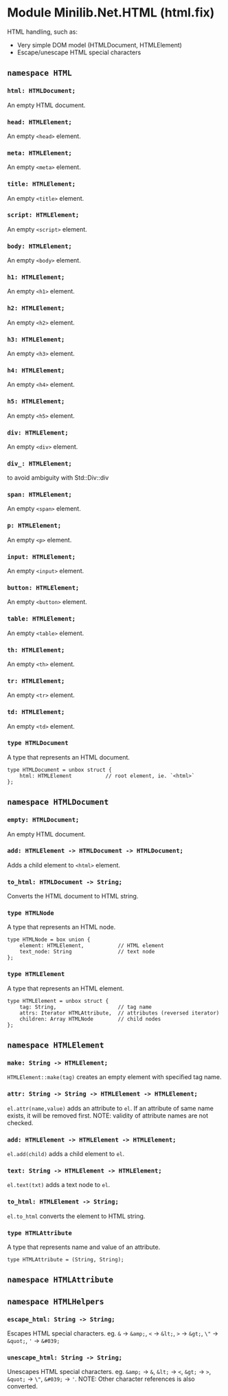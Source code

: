 # Module Minilib.Net.HTML (html.fix)

HTML handling, such as:
- Very simple DOM model (HTMLDocument, HTMLElement)
- Escape/unescape HTML special characters

## `namespace HTML`

### `html: HTMLDocument;`

An empty HTML document.

### `head: HTMLElement;`

An empty `<head>` element.

### `meta: HTMLElement;`

An empty `<meta>` element.

### `title: HTMLElement;`

An empty `<title>` element.

### `script: HTMLElement;`

An empty `<script>` element.

### `body: HTMLElement;`

An empty `<body>` element.

### `h1: HTMLElement;`

An empty `<h1>` element.

### `h2: HTMLElement;`

An empty `<h2>` element.

### `h3: HTMLElement;`

An empty `<h3>` element.

### `h4: HTMLElement;`

An empty `<h4>` element.

### `h5: HTMLElement;`

An empty `<h5>` element.

### `div: HTMLElement;`

An empty `<div>` element.

### `div_: HTMLElement;`

to avoid ambiguity with Std::Div::div

### `span: HTMLElement;`

An empty `<span>` element.

### `p: HTMLElement;`

An empty `<p>` element.

### `input: HTMLElement;`

An empty `<input>` element.

### `button: HTMLElement;`

An empty `<button>` element.

### `table: HTMLElement;`

An empty `<table>` element.

### `th: HTMLElement;`

An empty `<th>` element.

### `tr: HTMLElement;`

An empty `<tr>` element.

### `td: HTMLElement;`

An empty `<td>` element.

### `type HTMLDocument`

A type that represents an HTML document.

```
type HTMLDocument = unbox struct {
    html: HTMLElement           // root element, ie. `<html>`
};
```
## `namespace HTMLDocument`

### `empty: HTMLDocument;`

An empty HTML document.

### `add: HTMLElement -> HTMLDocument -> HTMLDocument;`

Adds a child element to `<html>` element.

### `to_html: HTMLDocument -> String;`

Converts the HTML document to HTML string.

### `type HTMLNode`

A type that represents an HTML node.

```
type HTMLNode = box union {
    element: HTMLElement,           // HTML element
    text_node: String               // text node
};
```
### `type HTMLElement`

A type that represents an HTML element.

```
type HTMLElement = unbox struct {
    tag: String,                    // tag name
    attrs: Iterator HTMLAttribute,  // attributes (reversed iterator)
    children: Array HTMLNode        // child nodes
};
```
## `namespace HTMLElement`

### `make: String -> HTMLElement;`

`HTMLElement::make(tag)` creates an empty element with specified tag name.

### `attr: String -> String -> HTMLElement -> HTMLElement;`

`el.attr(name,value)` adds an attribute to `el`.
If an attribute of same name exists, it will be removed first.
NOTE: validity of attribute names are not checked.

### `add: HTMLElement -> HTMLElement -> HTMLElement;`

`el.add(child)` adds a child element to `el`.

### `text: String -> HTMLElement -> HTMLElement;`

`el.text(txt)` adds a text node to `el`.

### `to_html: HTMLElement -> String;`

`el.to_html` converts the element to HTML string.

### `type HTMLAttribute`

A type that represents name and value of an attribute.

```
type HTMLAttribute = (String, String);
```
## `namespace HTMLAttribute`

## `namespace HTMLHelpers`

### `escape_html: String -> String;`

Escapes HTML special characters.
eg. `&` -> `&amp;`, `<` -> `&lt;`, `>` -> `&gt;`, `\"` -> `&quot;`, `'` -> `&#039;`

### `unescape_html: String -> String;`

Unescapes HTML special characters.
eg. `&amp;` -> `&`, `&lt;` -> `<`, `&gt;` -> `>`, `&quot;` -> `\"`, `&#039;` -> `'`.
NOTE: Other character references is also converted.

